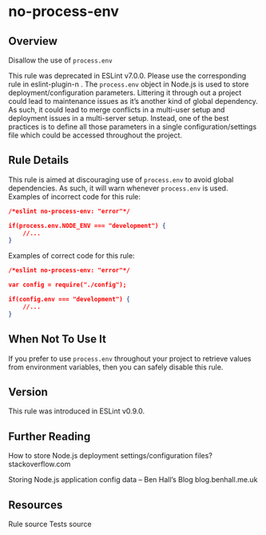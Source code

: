 
# no-process-env
## Overview
Disallow the use of `process.env`



This rule was deprecated in ESLint v7.0.0. Please use the corresponding rule in eslint-plugin-n .
The `process.env` object in Node.js is used to store deployment/configuration parameters. Littering it through out a project could lead to maintenance issues as it’s another kind of global dependency. As such, it could lead to merge conflicts in a multi-user setup and deployment issues in a multi-server setup. Instead, one of the best practices is to define all those parameters in a single configuration/settings file which could be accessed throughout the project.
## Rule Details
This rule is aimed at discouraging use of `process.env` to avoid global dependencies. As such, it will warn whenever `process.env` is used.
Examples of incorrect code for this rule:


```json
/*eslint no-process-env: "error"*/

if(process.env.NODE_ENV === "development") {
    //...
}
```
Examples of correct code for this rule:


```json
/*eslint no-process-env: "error"*/

var config = require("./config");

if(config.env === "development") {
    //...
}
```
## When Not To Use It
If you prefer to use `process.env` throughout your project to retrieve values from environment variables, then you can safely disable this rule.
## Version
This rule was introduced in ESLint v0.9.0.
## Further Reading





How to store Node.js deployment settings/configuration files? 
 stackoverflow.com










Storing Node.js application config data – Ben Hall’s Blog 
 blog.benhall.me.uk





## Resources

Rule source 
Tests source 

